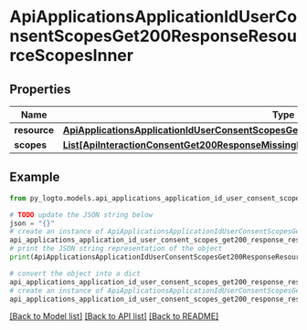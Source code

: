 # ApiApplicationsApplicationIdUserConsentScopesGet200ResponseResourceScopesInner


## Properties

Name | Type | Description | Notes
------------ | ------------- | ------------- | -------------
**resource** | [**ApiApplicationsApplicationIdUserConsentScopesGet200ResponseResourceScopesInnerResource**](ApiApplicationsApplicationIdUserConsentScopesGet200ResponseResourceScopesInnerResource.md) |  | 
**scopes** | [**List[ApiInteractionConsentGet200ResponseMissingResourceScopesInnerScopesInner]**](ApiInteractionConsentGet200ResponseMissingResourceScopesInnerScopesInner.md) |  | 

## Example

```python
from py_logto.models.api_applications_application_id_user_consent_scopes_get200_response_resource_scopes_inner import ApiApplicationsApplicationIdUserConsentScopesGet200ResponseResourceScopesInner

# TODO update the JSON string below
json = "{}"
# create an instance of ApiApplicationsApplicationIdUserConsentScopesGet200ResponseResourceScopesInner from a JSON string
api_applications_application_id_user_consent_scopes_get200_response_resource_scopes_inner_instance = ApiApplicationsApplicationIdUserConsentScopesGet200ResponseResourceScopesInner.from_json(json)
# print the JSON string representation of the object
print(ApiApplicationsApplicationIdUserConsentScopesGet200ResponseResourceScopesInner.to_json())

# convert the object into a dict
api_applications_application_id_user_consent_scopes_get200_response_resource_scopes_inner_dict = api_applications_application_id_user_consent_scopes_get200_response_resource_scopes_inner_instance.to_dict()
# create an instance of ApiApplicationsApplicationIdUserConsentScopesGet200ResponseResourceScopesInner from a dict
api_applications_application_id_user_consent_scopes_get200_response_resource_scopes_inner_from_dict = ApiApplicationsApplicationIdUserConsentScopesGet200ResponseResourceScopesInner.from_dict(api_applications_application_id_user_consent_scopes_get200_response_resource_scopes_inner_dict)
```
[[Back to Model list]](../README.md#documentation-for-models) [[Back to API list]](../README.md#documentation-for-api-endpoints) [[Back to README]](../README.md)


